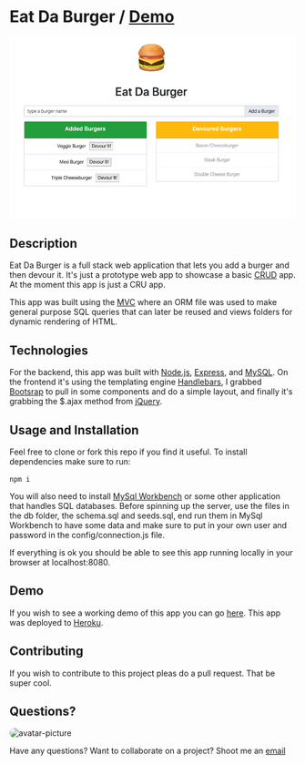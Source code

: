 # Eat Da Burger / [Demo](https://aqueous-beyond-86348.herokuapp.com/) 
![Note Taker Screenshot](burger-screenshot.png)

## Description

Eat Da Burger is a full stack web application that lets you add a burger and then devour it. It's just a prototype web app to showcase a basic [CRUD](https://en.wikipedia.org/wiki/Create,_read,_update_and_delete) app. At the moment this app is just a CRU app.

This app was built using the [MVC](https://en.wikipedia.org/wiki/Model%E2%80%93view%E2%80%93controller) where an ORM file was used to make general purpose SQL queries that can later be reused and views folders for dynamic rendering of HTML.

## Technologies

For the backend, this app was built with [Node.js](https://nodejs.org/en/), [Express](https://expressjs.com/), and [MySQL](https://www.mysql.com/). On the frontend it's using the templating engine [Handlebars](http://handlebarsjs.com/), I grabbed [Bootsrap](https://getbootstrap.com/) to pull in some components and do a simple layout, and finally it's grabbing the $.ajax method from [jQuery](https://jquery.com/). 

## Usage and Installation

Feel free to clone or fork this repo if you find it useful. To install dependencies make sure to run:

```
npm i
```

You will also need to install [MySql Workbench](https://www.mysql.com/products/workbench/) or some other application that handles SQL databases. Before spinning up the server, use the files in the db folder, the schema.sql and seeds.sql, end run them in MySql Workbench to have some data and make sure to put in your own user and password in the config/connection.js file.

If everything is ok you should be able to see this app running locally in your browser at localhost:8080. 

## Demo

If you wish to see a working demo of this app you can go [here](https://aqueous-beyond-86348.herokuapp.com/). This app was deployed to [Heroku](https://signup.heroku.com/t/platform?c=70130000001xDpdAAE&gclid=CjwKCAjwvZv0BRA8EiwAD9T2VfFzqqBwiyVnZAGCaHF8oipVBQnMPWDBzwYJTSe7q7LWqNsVzyGBmBoCx7IQAvD_BwE).

## Contributing

If you wish to contribute to this project pleas do a pull request. That be super cool.

## Questions?

<img src="https://avatars1.githubusercontent.com/u/12175310?v=4" alt="avatar-picture" style="border-radius: 50px" width="100px" />

Have any questions? Want to collaborate on a project? Shoot me an [email](yarocruz@gmail.com)
